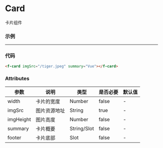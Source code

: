 # Card
卡片组件

### 示例
---
<f-card imgSrc="/tiger.jpeg" summary="Vue"></f-card>

### 代码
````html
<f-card imgSrc="/tiger.jpeg" summary="Vue"></f-card>
````

### Attributes
| 参数 | 说明 | 类型 | 是否必要 | 默认值 |
| ---  | ---  | ---  |   ---   |   ---  |
| width | 卡片的宽度 | Number | false | - |
| imgSrc | 图片资源地址 | String | true | - |
| imgHeight | 图片高度 | Number | false | - |
| summary | 卡片概要 | String/Slot | false | - |
| footer | 卡片底部 | Slot | false | - |


